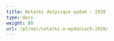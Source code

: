 ```yaml
---
title: Notatki dotyczące wydań - 2020
type: docs
weight: 80
url: /pl/net/notatki-o-wydaniach-2020/
---
```


